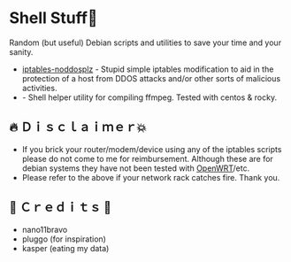 # Shell Stuff🐧
Random (but useful) Debian scripts and utilities to save your time and your sanity.

* [iptables-noddosplz](https://github.com/nano11bravo/debian-helpers/blob/main/iptables-noddosplz) - Stupid simple iptables modification to aid in the protection of a host from DDOS attacks and/or other sorts of malicious activities.
* [](https://github.com/nano11bravo/shell-stuff/blob/main/build-ffmpeg.sh) - Shell helper utility for compiling ffmpeg. Tested with centos & rocky.

  
## 🔥 Ｄｉｓｃｌａｉｍｅｒ💥
* If you brick your router/modem/device using any of the iptables scripts please do not come to me for reimbursement. Although these are for debian systems they have not been tested with [OpenWRT](https://openwrt.org/docs/start)/etc.
* Please refer to the above if your network rack catches fire. Thank you.


## 💙 Ｃｒｅｄｉｔｓ 💝 
* nano11bravo
* pluggo (for inspiration)
* kasper (eating my data)
